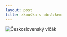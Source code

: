 ```yaml
---
layout: post
title: zkouška s obrázkem
---
```

![Československý vlčák](learn-jekyll/images/Svratka.jpg)

